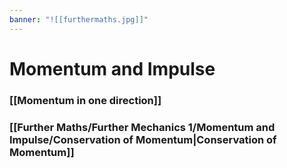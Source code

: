 ```yaml
---
banner: "![[furthermaths.jpg]]"
---
```

# Momentum and Impulse 

### [[Momentum in one direction]]

### [[Further Maths/Further Mechanics 1/Momentum and Impulse/Conservation of Momentum|Conservation of Momentum]]
